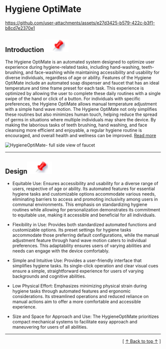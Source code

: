 # Hygiene OptiMate

https://github.com/user-attachments/assets/e27d3425-b579-422c-b3f1-b8cd7e2370e1



## Introduction[![](https://raw.githubusercontent.com/aregtech/areg-sdk/master/docs/img/pin.svg)](#introduction)

The Hygiene OptiMate is an automated system designed to optimize user experience during hygiene-related tasks, including hand-washing, teeth-brushing, and face-washing while maintaining accessibility and usability for diverse individuals, regardless of age or ability. Features of the Hygiene OptiMate include an automated soap dispenser and faucet that has an ideal temperature and time frame preset for each task. This experience is optimized by allowing the user to complete these daily routines with a single swipe of the hand or click of a button. For individuals with specific preferences, the Hygiene OptiMate allows manual temperature adjustment with a simple hand wave motion. The Hygiene OptiMate not only simplifies these routines but also minimizes human touch, helping reduce the spread of germs in situations where multiple individuals may share the device. By making the laborious tasks of teeth brushing, hand washing, and face cleansing more efficient and enjoyable, a regular hygiene routine is encouraged, and overall health and wellness can be improved. <a href="https://1drv.ms/b/s!AsWz1U2b_orTqUK5zfbbsLKLqJw8?e=GVCf9l">Read more</a></p>

![HygieneOptiMate- full side view of faucet](https://github.com/user-attachments/assets/37f4ece4-7bb4-4316-9e0b-90f26fa17ca1)

---

## Design[![](https://raw.githubusercontent.com/aregtech/areg-sdk/master/docs/img/pin.svg)](#design)

* Equitable Use: Ensures accessibility and usability for a diverse range of users, respective of age or ability. Its automated features for essential hygiene tasks and customizable options accommodate various needs, eliminating barriers to access and promoting inclusivity among users in communal environments. This emphasis on standardizing hygiene routines while allowing for personalization demonstrates its commitment to equitable use, making it accessible and beneficial for all individuals.

* Flexibility in Use: Provides both standardized automated functions and customizable options. Its preset settings for hygiene tasks accommodate those preferring default configurations, while the manual adjustment feature through hand wave motion caters to individual preferences. This adaptability ensures users of varying abilities and needs can engage with the device comfortably.

* Simple and Intuitive Use: Provides a user-friendly interface that simplifies hygiene tasks. Its single-click operation and clear visual cues ensure a simple, straightforward experience for users of varying backgrounds and cognitive abilities.
* Low Physical Effort: Emphasizes minimizing physical strain during hygiene tasks through automated features and ergonomic considerations. Its streamlined operations and reduced reliance on manual actions aim to offer a more comfortable and accessible experience.
* Size and Space for Approach and Use: The HygieneOptiMate prioritizes compact mechanical systems to facilitate easy approach and maneuvering for users of all abilities.


---
<div align="right">[ <a href="#table-of-contents">↑ Back to top ↑</a> ]</div>

